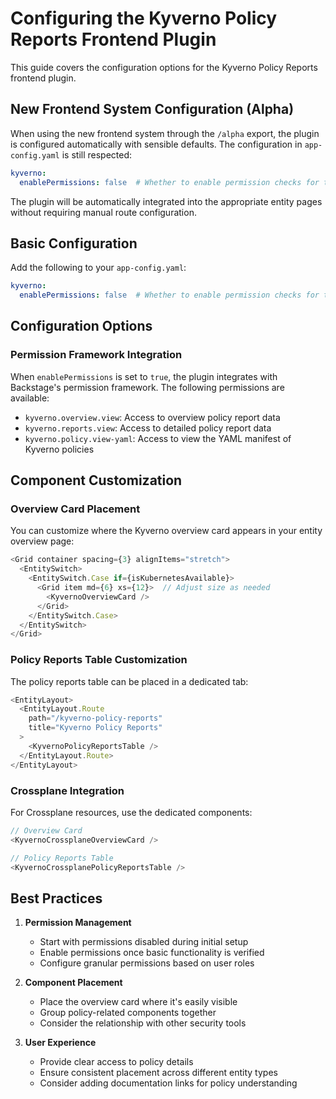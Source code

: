 # Configuring the Kyverno Policy Reports Frontend Plugin

This guide covers the configuration options for the Kyverno Policy Reports frontend plugin.

## New Frontend System Configuration (Alpha)

When using the new frontend system through the `/alpha` export, the plugin is configured automatically with sensible defaults. The configuration in `app-config.yaml` is still respected:

```yaml
kyverno:
  enablePermissions: false  # Whether to enable permission checks for the kyverno plugin
```

The plugin will be automatically integrated into the appropriate entity pages without requiring manual route configuration.

## Basic Configuration

Add the following to your `app-config.yaml`:

```yaml
kyverno:
  enablePermissions: false  # Whether to enable permission checks for the kyverno plugin
```

## Configuration Options

### Permission Framework Integration

When `enablePermissions` is set to `true`, the plugin integrates with Backstage's permission framework. The following permissions are available:  
- `kyverno.overview.view`: Access to overview policy report data  
- `kyverno.reports.view`: Access to detailed policy report data  
- `kyverno.policy.view-yaml`: Access to view the YAML manifest of Kyverno policies  

## Component Customization

### Overview Card Placement

You can customize where the Kyverno overview card appears in your entity overview page:

```typescript
<Grid container spacing={3} alignItems="stretch">
  <EntitySwitch>
    <EntitySwitch.Case if={isKubernetesAvailable}>
      <Grid item md={6} xs={12}>  // Adjust size as needed
        <KyvernoOverviewCard />
      </Grid>
    </EntitySwitch.Case>
  </EntitySwitch>
</Grid>
```

### Policy Reports Table Customization

The policy reports table can be placed in a dedicated tab:

```typescript
<EntityLayout>
  <EntityLayout.Route 
    path="/kyverno-policy-reports" 
    title="Kyverno Policy Reports"
  >
    <KyvernoPolicyReportsTable />
  </EntityLayout.Route>
</EntityLayout>
```

### Crossplane Integration

For Crossplane resources, use the dedicated components:

```typescript
// Overview Card
<KyvernoCrossplaneOverviewCard />

// Policy Reports Table
<KyvernoCrossplanePolicyReportsTable />
```

## Best Practices

1. **Permission Management**
    - Start with permissions disabled during initial setup
    - Enable permissions once basic functionality is verified
    - Configure granular permissions based on user roles

2. **Component Placement**
    - Place the overview card where it's easily visible
    - Group policy-related components together
    - Consider the relationship with other security tools

3. **User Experience**
    - Provide clear access to policy details
    - Ensure consistent placement across different entity types
    - Consider adding documentation links for policy understanding
